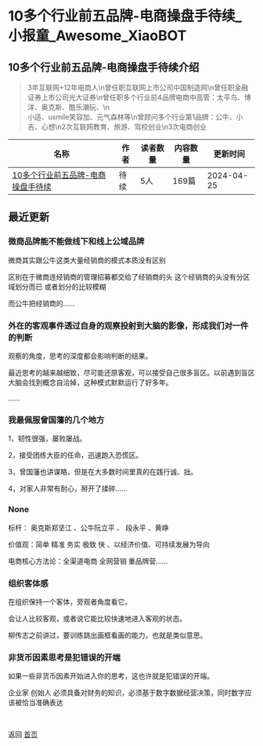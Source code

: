 # 10多个行业前五品牌-电商操盘手待续_小报童_Awesome_XiaoBOT

## 10多个行业前五品牌-电商操盘手待续介绍
> 3年互联网+12年电商人\n曾任职互联网上市公司中国制造网\n曾任职金融证券上市公司光大证券\n曾任职多个行业前4品牌电商中高管：太平鸟、博洋、奥克斯、酷乐潮玩、\n  
小适、usmile笑容加、元气森林等\n曾顾问多个行业第1品牌：公牛、小吉、心想\n2次互联网教育、旅游、驾校创业\n3次电商创业  
  


|名称|作者|读者数量|内容数量|更新时间|
|---|---|---|---|---|
|[10多个行业前五品牌-电商操盘手待续](https://xiaobot.net/p/dadao?refer=9c3f1c95-a052-465a-9902-f6d75080262a)|待续|5人|169篇|2024-04-25|

## 最近更新
### 微商品牌能不能做线下和线上公域品牌

微商其实跟公牛这类大量经销商的模式本质没有区别

区别在于微商连经销商的管理招募都交给了经销商的头 这个经销商的头没有分区域划分而已 或者划分的比较模糊

而公牛把经销商的......

### 外在的客观事件透过自身的观察投射到大脑的影像，形成我们对一件的判断

观察的角度，思考的深度都会影响判断的结果。

​最近思考的越来越细致，尽可能还原客观，可以接受自己很多盲区。以前遇到盲区大脑会找到概念自洽掉，这种模式默默运行了好多年。

​......

### 我最佩服曾国藩的几个地方

1，韧性很强，屡败屡战。

2，接受团练大臣的任命，迅速跑入恐慌区。

3，曾国藩也讲谋略，但是在大多数时间里真的在践行诚、拙。

4，对家人非常有耐心，掰开了揉碎......

### None

标杆： 奥克斯郑坚江 、公牛阮立平 、 段永平 、黄峥

价值观：简单 精准 务实 极致 快 、以经济价值、可持续发展为导向

电商核心方法论：全渠道电商 全⽹营销 重品牌营......

### 组织客体感

在组织保持一个客体，旁观者角度看它。

会让人比较客观，或者说它能比较快速地进入客观的状态。

柳传志之前讲过，要训练跳出画框看画的能力，也就是类似意思。

### 非货币因素思考是犯错误的开端

如果一些非货币因素开始进入你的思考，这也许就是犯错误的开端。

企业家 创始人 必须具备对财务的知识，必须基于数字数据经营决策，同时数字应该被恰当准确表达


<a href="https://github.com/Reno9527/awesome-xiaobot" style="color: white; text-decoration: none;">awesome-xiaobot</a>

返回 [首页](../README.md)
